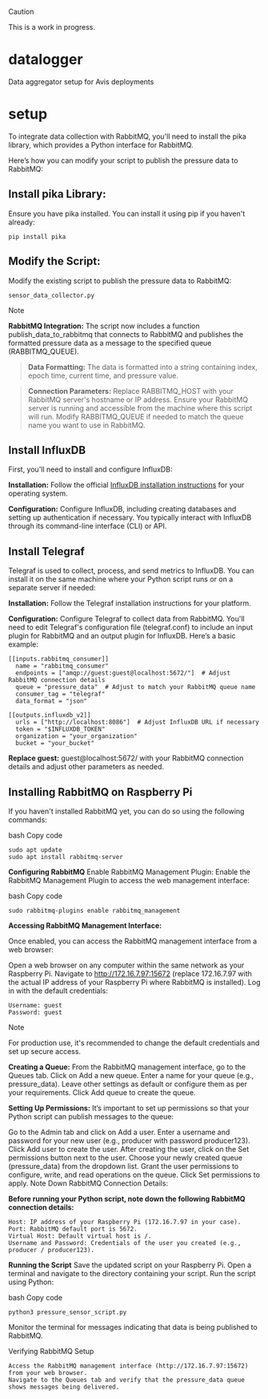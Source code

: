 > [!CAUTION]
> This is a work in progress.

# datalogger
Data aggregator setup for Avis deployments  

# setup
To integrate data collection with RabbitMQ, you'll need to install the pika library, which provides a Python interface for RabbitMQ. 

Here’s how you can modify your script to publish the pressure data to RabbitMQ:

## Install pika Library:
Ensure you have pika installed. You can install it using pip if you haven't already:
```
pip install pika
```
## Modify the Script:
Modify the existing script to publish the pressure data to RabbitMQ:
```
sensor_data_collector.py
```

> [!Note]
> **RabbitMQ Integration:** The script now includes a function publish_data_to_rabbitmq that connects to RabbitMQ and publishes the formatted pressure data as a message to the specified queue (RABBITMQ_QUEUE).

> **Data Formatting:** The data is formatted into a string containing index, epoch time, current time, and pressure value.

> **Connection Parameters:** Replace RABBITMQ_HOST with your RabbitMQ server's hostname or IP address.
> Ensure your RabbitMQ server is running and accessible from the machine where this script will run.
> Modify RABBITMQ_QUEUE if needed to match the queue name you want to use in RabbitMQ.

## Install InfluxDB
First, you'll need to install and configure InfluxDB:

**Installation:** Follow the official [InfluxDB installation instructions](https://docs.influxdata.com/influxdb/v2/get-started/setup/) for your operating system. 

**Configuration:** Configure InfluxDB, including creating databases and setting up authentication if necessary. You typically interact with InfluxDB through its command-line interface (CLI) or API.

## Install Telegraf
Telegraf is used to collect, process, and send metrics to InfluxDB. You can install it on the same machine where your Python script runs or on a separate server if needed:

**Installation:** Follow the Telegraf installation instructions for your platform.

**Configuration:** Configure Telegraf to collect data from RabbitMQ. You'll need to edit Telegraf's configuration file (telegraf.conf) to include an input plugin for RabbitMQ and an output plugin for InfluxDB. Here’s a basic example:

```
[[inputs.rabbitmq_consumer]]
  name = "rabbitmq_consumer"
  endpoints = ["amqp://guest:guest@localhost:5672/"]  # Adjust RabbitMQ connection details
  queue = "pressure_data"  # Adjust to match your RabbitMQ queue name
  consumer_tag = "telegraf"
  data_format = "json"

[[outputs.influxdb_v2]]
  urls = ["http://localhost:8086"]  # Adjust InfluxDB URL if necessary
  token = "$INFLUXDB_TOKEN"
  organization = "your_organization"
  bucket = "your_bucket"
```

**Replace guest:** guest@localhost:5672/ with your RabbitMQ connection details and adjust other parameters as needed.

## Installing RabbitMQ on Raspberry Pi
If you haven't installed RabbitMQ yet, you can do so using the following commands:

bash
Copy code
```
sudo apt update
sudo apt install rabbitmq-server
```

**Configuring RabbitMQ**
Enable RabbitMQ Management Plugin:
Enable the RabbitMQ Management Plugin to access the web management interface:

bash
Copy code
```
sudo rabbitmq-plugins enable rabbitmq_management
```

**Accessing RabbitMQ Management Interface:**

Once enabled, you can access the RabbitMQ management interface from a web browser:

Open a web browser on any computer within the same network as your Raspberry Pi.
Navigate to http://172.16.7.97:15672 (replace 172.16.7.97 with the actual IP address of your Raspberry Pi where RabbitMQ is installed).
Log in with the default credentials:
```
Username: guest
Password: guest
```
> [!Note]
> For production use, it's recommended to change the default credentials and set up secure access.

**Creating a Queue:**
From the RabbitMQ management interface, go to the Queues tab.
Click on Add a new queue.
Enter a name for your queue (e.g., pressure_data).
Leave other settings as default or configure them as per your requirements.
Click Add queue to create the queue.

**Setting Up Permissions:**
It’s important to set up permissions so that your Python script can publish messages to the queue:

Go to the Admin tab and click on Add a user.
Enter a username and password for your new user (e.g., producer with password producer123).
Click Add user to create the user.
After creating the user, click on the Set permissions button next to the user.
Choose your newly created queue (pressure_data) from the dropdown list.
Grant the user permissions to configure, write, and read operations on the queue.
Click Set permissions to apply.
Note Down RabbitMQ Connection Details:

**Before running your Python script, note down the following RabbitMQ connection details:**
```
Host: IP address of your Raspberry Pi (172.16.7.97 in your case).
Port: RabbitMQ default port is 5672.
Virtual Host: Default virtual host is /.
Username and Password: Credentials of the user you created (e.g., producer / producer123).
```

**Running the Script**
Save the updated script on your Raspberry Pi.
Open a terminal and navigate to the directory containing your script.
Run the script using Python:

bash
Copy code
```
python3 pressure_sensor_script.py
```
Monitor the terminal for messages indicating that data is being published to RabbitMQ.

Verifying RabbitMQ Setup
```
Access the RabbitMQ management interface (http://172.16.7.97:15672) from your web browser.
Navigate to the Queues tab and verify that the pressure_data queue shows messages being delivered.
```
